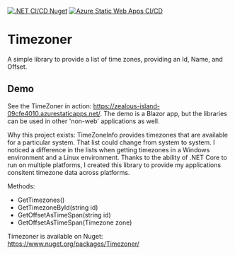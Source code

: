 [![.NET CI/CD Nuget](https://github.com/shadowlings/Timezoner/actions/workflows/dotnet-nuget.yml/badge.svg)](https://github.com/shadowlings/Timezoner/actions/workflows/dotnet-nuget.yml)
[![Azure Static Web Apps CI/CD](https://github.com/shadowlings/Timezoner/actions/workflows/azure-static-web-apps-zealous-island-09cfe4010.yml/badge.svg)](https://github.com/shadowlings/Timezoner/actions/workflows/azure-static-web-apps-zealous-island-09cfe4010.yml)

# Timezoner
A simple library to provide a list of time zones, providing an Id, Name, and Offset.

## Demo
See the TimeZoner in action: https://zealous-island-09cfe4010.azurestaticapps.net/. The demo is a Blazor app, but the libraries can be used in other 'non-web' applications as well.

Why this project exists: TimeZoneInfo provides timezones that are available for a particular system. That list could change from system to system. I noticed a difference in the lists when getting timezones in a Windows environment and a Linux environment. Thanks to the ability of .NET Core to run on multiple platforms, I created this library to provide my applications consitent timezone data across platforms.

Methods:
 - GetTimezones()
 - GetTimezoneById(string id)
 - GetOffsetAsTimeSpan(string id)
 - GetOffsetAsTimeSpan(Timezone zone)

Timezoner is available on Nuget: https://www.nuget.org/packages/Timezoner/
